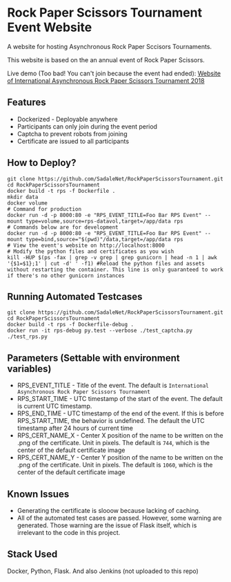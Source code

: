# Rock Paper Scissors Tournament Event Website

A website for hosting Asynchronous Rock Paper Sccisors Tournaments.

This website is based on the an annual event of Rock Paper Scissors.

Live demo (Too bad! You can't join because the event had ended): [Website of International Asynchronous Rock Paper Scissors Tournament 2018](https://rps2018.sadale.net/)

## Features

* Dockerized - Deployable anywhere
* Participants can only join during the event period
* Captcha to prevent robots from joining
* Certificate are issued to all participants

## How to Deploy?

```
git clone https://github.com/SadaleNet/RockPaperScissorsTournament.git
cd RockPaperScissorsTournament
docker build -t rps -f Dockerfile .
mkdir data
docker volume 
# Command for production
docker run -d -p 8000:80 -e "RPS_EVENT_TITLE=Foo Bar RPS Event" --mount type=volume,source=rps-datavol,target=/app/data rps
# Commands below are for development
docker run -d -p 8000:80 -e "RPS_EVENT_TITLE=Foo Bar RPS Event" --mount type=bind,source="$(pwd)"/data,target=/app/data rps
# View the event's website on http://localhost:8000
# Modify the python files and certificates as you wish
kill -HUP $(ps -fax | grep -v grep | grep gunicorn | head -n 1 | awk '{$1=$1};1' | cut -d' ' -f1) #Reload the python files and assets without restarting the container. This line is only guaranteed to work if there's no other gunicorn instances
```

## Running Automated Testcases

```
git clone https://github.com/SadaleNet/RockPaperScissorsTournament.git
cd RockPaperScissorsTournament
docker build -t rps -f Dockerfile-debug .
docker run -it rps-debug py.test --verbose ./test_captcha.py ./test_rps.py
```


## Parameters (Settable with environment variables)

* RPS_EVENT_TITLE - Title of the event. The default is `International Asynchronous Rock Paper Scissors Tournament`
* RPS_START_TIME - UTC timestamp of the start of the event. The default is current UTC timestamp.
* RPS_END_TIME - UTC timestamp of the end of the event. If this is before RPS_START_TIME, the behavior is undefined. The default the UTC timestamp after 24 hours of current time
* RPS_CERT_NAME_X - Center X position of the name to be written on the .png of the certificate. Unit in pixels. The default is ```744```, which is the center of the default certificate image
* RPS_CERT_NAME_Y - Center Y position of the name to be written on the .png of the certificate. Unit in pixels. The default is ```1060```, which is the center of the default certificate image

## Known Issues

* Generating the certificate is slooow because lacking of caching.
* All of the automated test cases are passed. However, some warning are generated. Those warning are the issue of Flask itself, which is irrelevant to the code in this project.

## Stack Used

Docker, Python, Flask. And also Jenkins (not uploaded to this repo)
